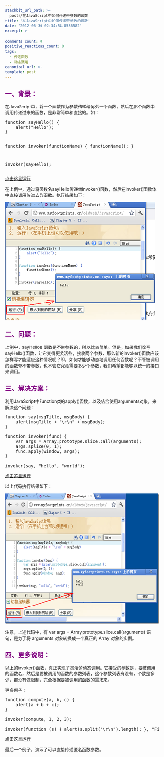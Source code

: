 ```yaml
---
stackbit_url_path: >-
  posts/在JavaScript中如何传递带参数的函数
title: '在JavaScript中如何传递带参数的函数'
date: '2012-06-30 02:34:58.8536582'
excerpt: >-
  
comments_count: 0
positive_reactions_count: 0
tags: 
  - 传递函数
  - 动态调用
canonical_url: >-
template: post
---
```

<h2><font color="#800080">一、背景：</font></h2>  <p>在JavaScript中，将一个函数作为参数传递给另外一个函数，然后在那个函数中调用传递过来的函数，是非常简单和直接的。如：</p>  <pre class="brush: javascript">function sayHello() {
    alert(&quot;Hello&quot;);
}

function invoker(functionName) {
    functionName();
}

invoker(sayHello);</pre>

<p><a title="点击这里运行" href="http://www.myfootprints.cn/OldWeb/javascript/default.asp?s=function%20sayHello()%20%7B%0A%20%20%20%20alert(%22Hello%22)%3B%0A%7D%0A%0Afunction%20invoker(functionName)%20%7B%0A%20%20%20%20functionName()%3B%0A%7D%0A%0Ainvoker(sayHello)%3B" target="_blank">点击这里运行</a></p>

<p>在上例中，通过将函数名sayHello传递给invoker()函数，然后在invoker()函数体中直接调用传进去的函数。执行结果如下：</p>

<p><a title="JavaScript 练兵场" href="http://www.myfootprints.cn/OldWeb/javascript/default.asp?s=function%20sayHello()%20%7B%0A%20%20%20%20alert(%22Hello%22)%3B%0A%7D%0A%0Afunction%20invoker(functionName)%20%7B%0A%20%20%20%20functionName()%3B%0A%7D%0A%0Ainvoker(sayHello)%3B" target="_blank"><img style="border-right-width: 0px; display: inline; border-top-width: 0px; border-bottom-width: 0px; border-left-width: 0px" title="image" border="0" alt="image" src="https://raw.githubusercontent.com/Jeff-Tian/blogengine.net/master/Source/BlogEngine/BlogEngine.NET/App_Data/files/image_588.png" width="491" height="384" /></a></p>

<h2><font color="#800080">二、问题：</font></h2>

<p>上例中，sayHello() 函数是不带参数的，所以比较简单。但是，如果我们改写sayHello()函数，让它变得更灵活些，接收两个参数，那么新的invoker()函数应该怎样写才能适应这种情况呢？即，如何才能够动态地调用任何函数呢？不管被调用的函数带不带参数，也不管它究竟需要多少个参数，我们希望都能够以统一的接口来调用。</p>

<h2><font color="#800080">三、解决方案：</font></h2>

<p>利用JavaScript中Function类的apply()函数，以及结合使用arguments对象，来解决这个问题：</p>

<pre class="brush: javascript">function say(msgTitle, msgBody) {
    alert(msgTitle + &quot;\r\n&quot; + msgBody);
}

function invoker(func) {
    var args = Array.prototype.slice.call(arguments);
    args.splice(0, 1);
    func.apply(window, args);
}

invoker(say, &quot;hello&quot;, &quot;world&quot;);</pre>

<p><a title="点击这里运行" href="http://www.myfootprints.cn/OldWeb/javascript/default.asp?s=function%20say(msgTitle%2C%20msgBody)%20%7B%0A%20%20%20%20alert(msgTitle%20%2B%20%22%5Cr%5Cn%22%20%2B%20msgBody)%3B%0A%7D%0A%0Afunction%20invoker(func)%20%7B%0A%20%20%20%20var%20args%20%3D%20Array.prototype.slice.call(arguments)%3B%0A%20%20%20%20args.splice(0%2C%201)%3B%0A%20%20%20%20func.apply(window%2C%20args)%3B%0A%7D%0A%0Ainvoker(say%2C%20%22hello%22%2C%20%22world%22)%3B" target="_blank">点击这里运行</a></p>

<p>以上代码执行结果如下：</p>

<p><a title="JavaScript 练兵场" href="http://www.myfootprints.cn/OldWeb/javascript/default.asp?s=function%20say(msgTitle%2C%20msgBody)%20%7B%0A%20%20%20%20alert(msgTitle%20%2B%20%22%5Cr%5Cn%22%20%2B%20msgBody)%3B%0A%7D%0A%0Afunction%20invoker(func)%20%7B%0A%20%20%20%20var%20args%20%3D%20Array.prototype.slice.call(arguments)%3B%0A%20%20%20%20args.splice(0%2C%201)%3B%0A%20%20%20%20func.apply(window%2C%20args)%3B%0A%7D%0A%0Ainvoker(say%2C%20%22hello%22%2C%20%22world%22)%3B" target="_blank"><img style="border-right-width: 0px; display: inline; border-top-width: 0px; border-bottom-width: 0px; border-left-width: 0px" title="image" border="0" alt="image" src="https://raw.githubusercontent.com/Jeff-Tian/blogengine.net/master/Source/BlogEngine/BlogEngine.NET/App_Data/files/image_589.png" width="600" height="427" /></a> </p>

<p>注意，上述代码中，有 var args = Array.prototype.slice.call(arguments) 语句，是为了将 arguments 对象转换成一个真正的 Array 对象的实例。</p>

<h2><font color="#800080">四、更多说明：</font></h2>

<p>以上的invoker()函数，真正实现了灵活的动态调用。它接受的参数是，要被调用的函数名，然后是要被调用的函数的参数列表，这个参数列表有没有，个数是多少，都没有做限制，完全根据要被调用的函数的需求来。</p>

<p>更多例子：</p>

<pre class="brush: javascript">function compute(a, b, c) {
    alert(a + b + c);
}

invoker(compute, 1, 2, 3);

invoker(function (s) { alert(s.split(&quot;\r\n&quot;).length); }, &quot;FirstLine\r\nSecondLine\r\nThirdLine&quot;);</pre>

<p><a title="点击这里运行" href="http://www.myfootprints.cn/OldWeb/javascript/default.asp?s=function%20say(msgTitle%2C%20msgBody)%20%7B%0A%20%20%20%20alert(msgTitle%20%2B%20%22%5Cr%5Cn%22%20%2B%20msgBody)%3B%0A%7D%0A%0Afunction%20invoker(func)%20%7B%0A%20%20%20%20var%20args%20%3D%20Array.prototype.slice.call(arguments)%3B%0A%20%20%20%20args.splice(0%2C%201)%3B%0A%20%20%20%20func.apply(window%2C%20args)%3B%0A%7D%0A%0Afunction%20compute(a%2C%20b%2C%20c)%20%7B%0A%20%20%20%20alert(a%20%2B%20b%20%2B%20c)%3B%0A%7D%0A%0Ainvoker(compute%2C%201%2C%202%2C%203)%3B%0A%0Ainvoker(function%20(s)%20%7B%20alert(s.split(%22%5Cr%5Cn%22).length)%3B%20%7D%2C%20%22FirstLine%5Cr%5CnSecondLine%5Cr%5CnThirdLine%22)%3B" target="_blank">点击这里运行</a></p>

<p>最后一个例子，演示了可以直接传递匿名函数参数。</p>